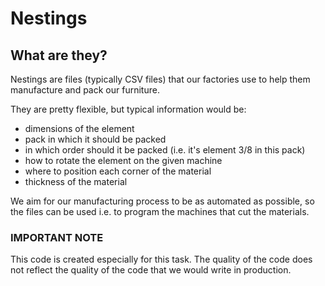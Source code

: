 # Nestings
## What are they?
Nestings are files (typically CSV files) that our factories use to help them manufacture and pack our furniture.

They are pretty flexible, but typical information would be: 
 - dimensions of the element
 - pack in which it should be packed
 - in which order should it be packed (i.e. it's element 3/8 in this pack)
 - how to rotate the element on the given machine
 - where to position each corner of the material
 - thickness of the material

We aim for our manufacturing process to be as automated as possible, 
so the files can be used i.e. to program the machines that cut the materials.

### IMPORTANT NOTE
This code is created especially for this task. The quality of the code does not reflect
the quality of the code that we would write in production.
